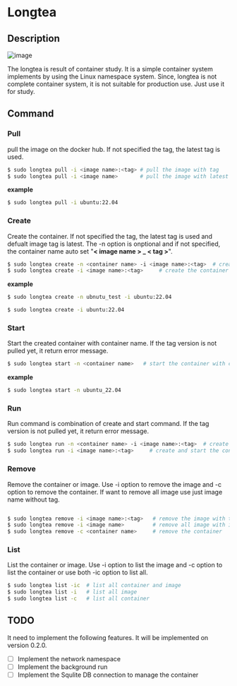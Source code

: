 # Longtea

## Description

![image](https://github.com/chungjung-d/longtea/assets/63407866/27745785-fb47-4a4a-8646-116db37e0699)

The longtea is result of container study. It is a simple container system implements by using the Linux namespace system.
Since, longtea is not complete container system, it is not suitable for production use.
Just use it for study.

## Command

### Pull

pull the image on the docker hub. If not specified the tag, the latest tag is used.

```bash
$ sudo longtea pull -i <image name>:<tag> # pull the image with tag
$ sudo longtea pull -i <image name>       # pull the image with latest tag
```

**example**

```bash
$ sudo longtea pull -i ubuntu:22.04
```

### Create

Create the container.
If not specified the tag, the latest tag is used and defualt image tag is latest.
The -n option is onptional and if not specified, the container name auto set "**< image name > \_ < tag >**".

```bash
$ sudo longtea create -n <container name> -i <image name>:<tag>  # create the container with container name
$ sudo longtea create -i <image name>:<tag>     # create the container with image name  container name auto set <image name>_<tag>
```

**example**

```bash
$ sudo longtea create -n ubnutu_test -i ubuntu:22.04
```

```bash
$ sudo longtea create -i ubuntu:22.04
```

### Start

Start the created container with container name. If the tag version is not pulled yet, it return error message.

```bash
$ sudo longtea start -n <container name>   # start the container with container name
```

**example**

```bash
$ sudo longtea start -n ubuntu_22.04
```

### Run

Run command is combination of create and start command.
If the tag version is not pulled yet, it return error message.

```bash
$ sudo longtea run -n <container name> -i <image name>:<tag>  # create and start the container with container name
$ sudo longtea run -i <image name>:<tag>     # create and start the container with image name  container name auto set <image name>_<tag>
```

### Remove

Remove the container or image.
Use -i option to remove the image and -c option to remove the container.
If want to remove all image use just image name without tag.

```bash

$ sudo longtea remove -i <image name>:<tag>   # remove the image with tag
$ sudo longtea remove -i <image name>         # remove all image with image name
$ sudo longtea remove -c <container name>     # remove the container
```

### List

List the container or image.
Use -i option to list the image and -c option to list the container or use both -ic option to list all.

```bash
$ sudo longtea list -ic  # list all container and image
$ sudo longtea list -i   # list all image
$ sudo longtea list -c   # list all container
```

## TODO

It need to implement the following features. It will be implemented on version 0.2.0.

- [ ] Implement the network namespace
- [ ] Implement the background run
- [ ] Implement the Squlite DB connection to manage the container
